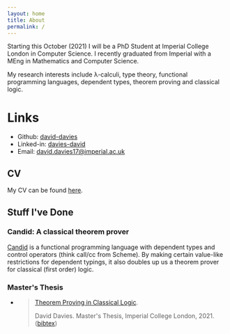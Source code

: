 ```yaml
---
layout: home
title: About
permalink: /
---
```


Starting this October (2021) I will be a PhD Student at Imperial College London in Computer Science. I recently graduated from Imperial with a MEng in Mathematics and Computer Science.

My research interests include λ-calculi, type theory, functional programming languages, dependent types, theorem proving and classical logic.

# Links
- Github: [david-davies](https://github.com/david-davies)
- Linked-in: [davies-david](https://www.linkedin.com/in/davies-david)
- Email: [david.davies17@imperial.ac.uk](mailto:david.davies17@imperial.ac.uk)

## CV
My CV can be found [here](https://david-davies.github.io/assets/cv.pdf).

## Stuff I've Done

### Candid: A classical theorem prover
[Candid](https://github.com/david-davies/prover) is a functional programming language with dependent types and control operators (think call/cc from Scheme). By making certain value-like restrictions for dependent typings, it also doubles up us a theorem prover for classical (first order) logic. 

### Master's Thesis
- > [Theorem Proving in Classical Logic](https://david-davies.github.io/assets/masters.pdf).
  >
  > David Davies. Master's Thesis, Imperial College London, 2021. ([bibtex](https://david-davies.github.io/assets/masters.bib))


